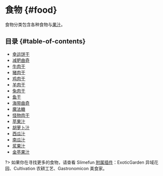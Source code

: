 # 食物 {#food}

食物分类包含各种食物与[果汁](/Juices)。

## 目录 {#table-of-contents}

* [幸运饼干](/Fortune-Cookie)
* [减肥曲奇](/Diet-Cookie)
* [牛肉干](/Meat-Jerky)
* [猪肉干](/Meat-Jerky)
* [鸡肉干](/Meat-Jerky)
* [羊肉干](/Meat-Jerky)
* [兔肉干](/Meat-Jerky)
* [鱼干](/Meat-Jerky)
* [海带曲奇](/Kelp-Cookie)
* [魔法糖](/Magic-Sugar)
* [怪物肉干](/Monster-Jerky)
* [苹果汁](/Juices)
* [胡萝卜汁](/Juices)
* [西瓜汁](/Juices)
* [南瓜汁](/Juices)
* [浆果汁](/Juices)
* [金苹果汁](/Juices)

?> 如果你在寻找更多的食物，请查看 Slimefun [附属插件](/Addons)：ExoticGarden 异域花园、Cultivation 农耕工艺、Gastronomicon 美食家。
